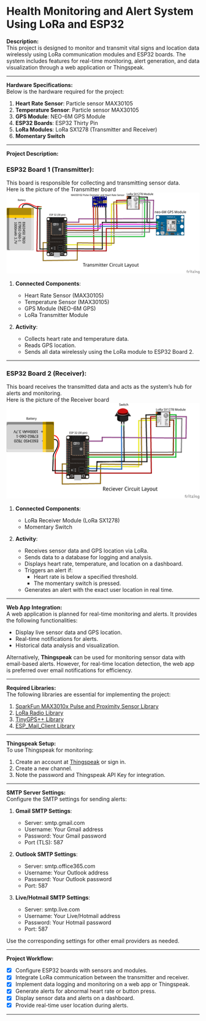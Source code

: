 # Health Monitoring and Alert System Using LoRa and ESP32

**Description:**  
This project is designed to monitor and transmit vital signs and location data wirelessly using LoRa communication modules and ESP32 boards. The system includes features for real-time monitoring, alert generation, and data visualization through a web application or Thingspeak.

---

**Hardware Specifications:**  
Below is the hardware required for the project:

1. **Heart Rate Sensor**: Particle sensor MAX30105  
2. **Temperature Sensor**: Particle sensor MAX30105  
3. **GPS Module**: NEO-6M GPS Module  
4. **ESP32 Boards**: ESP32 Thirty Pin  
5. **LoRa Modules**: LoRa SX1278 (Transmitter and Receiver)  
6. **Momentary Switch**

---

**Project Description:**  

### ESP32 Board 1 (Transmitter):  
This board is responsible for collecting and transmitting sensor data.  
Here is the picture of the Transmitter board
  ![schematic1](Transmitter_diagram_bb.png)
1. **Connected Components**:  
   - Heart Rate Sensor (MAX30105)  
   - Temperature Sensor (MAX30105)  
   - GPS Module (NEO-6M GPS)  
   - LoRa Transmitter Module  

2. **Activity**:  
   - Collects heart rate and temperature data.  
   - Reads GPS location.  
   - Sends all data wirelessly using the LoRa module to ESP32 Board 2.

---

### ESP32 Board 2 (Receiver):  
This board receives the transmitted data and acts as the system’s hub for alerts and monitoring.  
Here is the picture of the Receiver board
  ![schematic2](Reciever_diagram_bb.png)
1. **Connected Components**:  
   - LoRa Receiver Module (LoRa SX1278)  
   - Momentary Switch  

2. **Activity**:  
   - Receives sensor data and GPS location via LoRa.  
   - Sends data to a database for logging and analysis.  
   - Displays heart rate, temperature, and location on a dashboard.  
   - Triggers an alert if:  
     - Heart rate is below a specified threshold.  
     - The momentary switch is pressed.  
   - Generates an alert with the exact user location in real time.  

---

**Web App Integration:**  
A web application is planned for real-time monitoring and alerts. It provides the following functionalities:  
   - Display live sensor data and GPS location.  
   - Real-time notifications for alerts.  
   - Historical data analysis and visualization.  

Alternatively, **Thingspeak** can be used for monitoring sensor data with email-based alerts. However, for real-time location detection, the web app is preferred over email notifications for efficiency.

---

**Required Libraries:**  
The following libraries are essential for implementing the project:  

1. [SparkFun MAX3010x Pulse and Proximity Sensor Library](https://github.com/sparkfun/SparkFun_MAX3010x_Sensor_Library)  
2. [LoRa Radio Library](https://github.com/sandeepmistry/arduino-LoRa)  
3. [TinyGPS++ Library](https://github.com/mikalhart/TinyGPSPlus)  
4. [ESP_Mail_Client Library](https://github.com/mobizt/ESP-Mail-Client)  

---

**Thingspeak Setup:**  
To use Thingspeak for monitoring:  
1. Create an account at [Thingspeak](https://thingspeak.com/) or sign in.  
2. Create a new channel.  
3. Note the password and Thingspeak API Key for integration.  

---

**SMTP Server Settings:**  
Configure the SMTP settings for sending alerts:  

1. **Gmail SMTP Settings**:  
   - Server: smtp.gmail.com  
   - Username: Your Gmail address  
   - Password: Your Gmail password  
   - Port (TLS): 587  

2. **Outlook SMTP Settings**:  
   - Server: smtp.office365.com  
   - Username: Your Outlook address  
   - Password: Your Outlook password  
   - Port: 587  

3. **Live/Hotmail SMTP Settings**:  
   - Server: smtp.live.com  
   - Username: Your Live/Hotmail address  
   - Password: Your Hotmail password  
   - Port: 587  

Use the corresponding settings for other email providers as needed.

---

**Project Workflow:**  
- [x] Configure ESP32 boards with sensors and modules.  
- [x] Integrate LoRa communication between the transmitter and receiver.  
- [x] Implement data logging and monitoring on a web app or Thingspeak.  
- [x] Generate alerts for abnormal heart rate or button press.  
- [x] Display sensor data and alerts on a dashboard.  
- [x] Provide real-time user location during alerts.

---

 
